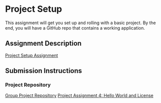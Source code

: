 # Project Setup
This assignment will get you set up and rolling with a basic project. By the end, you will have a GitHub repo that contains a working application.

## Assignment Description
[Project Setup Assignment](https://education.launchcode.org/liftoff/modules/assignments/project-setup)

## Submission Instructions

### Project Repository
[Group Project Repository](https://github.com/LaunchCodeLiftoffProjects/Happy-Meower)
[Project Assignment 4: Hello World and License](https://github.com/LaunchCodeLiftoffProjects/Happy-Meower/tree/brian-hello-world)
